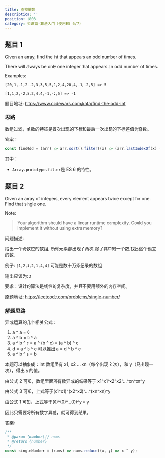 ```yaml
---
title: 查找单数
description: ''
position: 1803
category: 知识篇-算法入门（使用ES 6/7）
---
```


## 题目 1

Given an array, find the int that appears an odd number of times.

There will always be only one integer that appears an odd number of times.

Examples:

```
[20,1,-1,2,-2,3,3,5,5,1,2,4,20,4,-1,-2,5] => 5

[1,1,2,-2,5,2,4,4,-1,-2,5] => -1
```

题目地址: <https://www.codewars.com/kata/find-the-odd-int>

### 思路

数组过滤，单数的特征是首次出现的下标和最后一次出现的下标差值为奇数。

答案：

```js
const findOdd = (arr) => arr.sort().filter((x) => (arr.lastIndexOf(x) - arr.indexOf(x)) % 2 === 0)[0];
```

其中：

- `Array.prototype.filter`是 ES 6 的特性。

## 题目 2

Given an array of integers, every element appears twice except for one. Find that single one.

Note:

> Your algorithm should have a linear runtime complexity. Could you implement it without using extra memory?

问题描述:

给出一个奇数位的数组, 所有元素都出现了两次,除了其中的一个数,找出这个孤立的数.

例子: `[1,2,3,2,1,4,4]` 可能是数十万条记录的数组

输出应该为: `3`

要求：设计的算法是线性的复杂度，并且不要用额外的内存空间。

原题地址: <https://leetcode.com/problems/single-number/>

### 解题思路

异或运算的几个相关公式：

1. a ^ a = 0
2. a ^ b = b ^ a
3. a ^ b ^ c = a ^ (b ^ c) = (a ^ b) ^ c
4. d = a ^ b ^ c 可以推出 a = d ^ b ^ c
5. a ^ b ^ a = b

本题可以抽象成：int 数组里有 x1, x2 … xn（每个出现 2 次），和 y（只出现一次），得出 y 的值。

由公式 2 可知，数组里面所有数异或的结果等于 x1^x1^x2^x2^…^xn^xn^y

由公式 3 可知，上式等于(x1^x1)^(x2^x2)^…^(xn^xn)^y

由公式 1 可知，上式等于(0)^(0)^…(0)^y = y

因此只需要将所有数字异或，就可得到结果。

<adsbygoogle></adsbygoogle>

答案:

```js
/**
 * @param {number[]} nums
 * @return {number}
 */
const singleNumber = (nums) => nums.reduce((x, y) => x ^ y);
```
